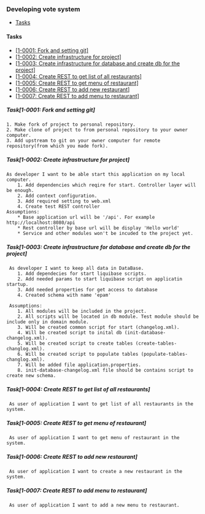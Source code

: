 ### Developing vote system

- [Tasks](https://github.com/AzarenkaA/vote-v2/blob/master/tasks.md#tasks)


#### Tasks
- [[1-0001: Fork and setting git]](https://github.com/AzarenkaA/vote-v2/blob/master/tasks.md#task1-0001-fork-and-setting-git)
- [[1-0002: Create infrastructure for project]](https://github.com/AzarenkaA/vote-v2/blob/master/tasks.md#task1-0002-create-infrastructure-for-project)
- [[1-0003: Create infrastructure for database and create db for the project]](https://github.com/AzarenkaA/vote-v2/blob/master/tasks.md#task1-0003-create-infrastructure-for-database-and-create-db-for-the-project)
- [[1-0004: Create REST to get list of all restaurants]](https://github.com/AzarenkaA/vote-v2/blob/master/tasks.md#task1-0004-create-rest-to-get-list-of-all-restaurants)
- [[1-0005: Create REST to get menu of restaurant]](https://github.com/AzarenkaA/vote-v2/blob/master/tasks.md#task1-0005-create-rest-to-get-menu-of-restaurant)
- [[1-0006: Create REST to add new restaurant]](https://github.com/AzarenkaA/vote-v2/blob/master/tasks.md#task1-0006-create-rest-to-add-new-restaurant)
- [[1-0007: Create REST to add menu to restaurant]](https://github.com/AzarenkaA/vote-v2/blob/master/tasks.md#task1-0007-create-rest-to-add-menu-to-restaurant)


##### Task[1-0001: Fork and setting git]
    1. Make fork of project to personal repository.
    2. Make clone of project to from personal repository to your owner computer.
    3. Add upstream to git on your owner computer for remote repository(from which you made fork).

##### Task[1-0002: Create infrastructure for project]
    As developer I want to be able start this application on my local computer.
        1. Add dependencies which reqire for start. Controller layer will be enough.
        2. Add context configuration.
        3. Add required setting to web.xml
        4. Create test REST controller 
    Assumptions:
        * Base application url will be '/api'. For example http://localhost:8080/api
        * Rest controller by base url will be display 'Hello world'
        * Service and other modules won't be incuded to the project yet.

##### Task[1-0003: Create infrastructure for database and create db for the project]
     As developer I want to keep all data in DataBase.
        1. Add dependecies for start liquibase scripts.
        2. Add needed params to start liquibase script on applicatin startup.
        3. Add needed properties for get access to database
        4. Created schema with name 'epam'

     Assumptions:
        1. All modules will be included in the project.
        2. All scripts will be located in db module. Test module should be include only in domain module.
        3. Will be created common script for start (changelog.xml).
        4. Will be created script to inital db (init-database-changelog.xml).
        5. Will be created script to create tables (create-tables-changlog.xml).
        6. Will be created script to populate tables (populate-tables-changlog.xml).
        7. Will be added file application.properties.
        8. init-database-changelog.xml file should be contains script to create new schema.

##### Task[1-0004: Create REST to get list of all restaurants]
     As user of application I want to get list of all restaurants in the system.

##### Task[1-0005: Create REST to get menu of restaurant]
     As user of application I want to get menu of restaurant in the system.

##### Task[1-0006: Create REST to add new restaurant]
     As user of application I want to create a new restaurant in the system.

##### Task[1-0007: Create REST to add menu to restaurant]
     As user of application I want to add a new menu to restaurant.
